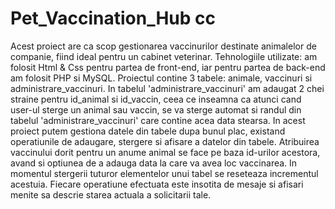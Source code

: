 # Pet_Vaccination_Hub cc

Acest proiect are ca scop gestionarea vaccinurilor destinate animalelor de companie, fiind ideal pentru un cabinet veterinar.
Tehnologiile utilizate: am folosit Html & Css pentru partea de front-end, iar pentru partea de back-end am folosit PHP si MySQL.
Proiectul contine 3 tabele: animale, vaccinuri si administrare_vaccinuri.
In tabelul 'administrare_vaccinuri' am adaugat 2 chei straine pentru id_animal si id_vaccin, ceea ce inseamna ca atunci cand user-ul sterge un animal sau vaccin, se va sterge automat si randul din tabelul 'administrare_vaccinuri' care contine acea data stearsa.
In acest proiect putem gestiona datele din tabele dupa bunul plac, existand operatiunile de adaugare, stergere si afisare a datelor din tabele.
Atribuirea vaccinului dorit pentru un anume animal se face pe baza id-urilor acestora, avand si optiunea de a adauga data la care va avea loc vaccinarea.
In momentul stergerii tuturor elementelor unui tabel se reseteaza incrementul acestuia.
Fiecare operatiune efectuata este insotita de mesaje si afisari menite sa descrie starea actuala a solicitarii tale.
